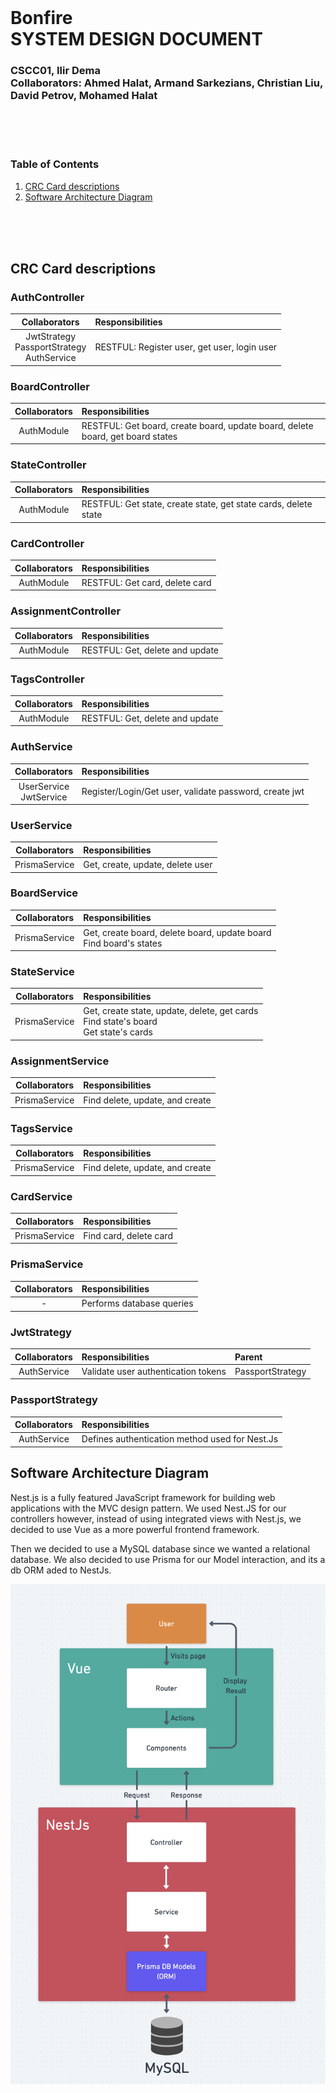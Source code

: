 <br><br><br>
# Bonfire <br> SYSTEM DESIGN DOCUMENT
### CSCC01, Ilir Dema <br> Collaborators: Ahmed Halat, Armand Sarkezians, Christian Liu, <br> David Petrov, Mohamed Halat
<br><br><br>

### Table of Contents
1. [CRC Card descriptions](#crc)
2. [Software Architecture Diagram](#diagram)

<br/><br/><br/>

## <a name="crc"></a>CRC Card descriptions
### AuthController
| Collaborators | Responsibilities |
| :---: | :--- |
| JwtStrategy<br> PassportStrategy <br> AuthService | RESTFUL: Register user, get user, login user |

### BoardController
| Collaborators | Responsibilities |
| :---: | :--- |
| AuthModule | RESTFUL: Get board, create board, update board, delete board, get board states |

### StateController
| Collaborators | Responsibilities |
| :---: | :--- |
| AuthModule | RESTFUL: Get state, create state, get state cards, delete state |

### CardController
| Collaborators | Responsibilities |
| :---: | :--- |
| AuthModule | RESTFUL: Get card, delete card |

### AssignmentController
| Collaborators | Responsibilities |
| :---: | :--- |
| AuthModule | RESTFUL: Get, delete and update |

### TagsController
| Collaborators | Responsibilities |
| :---: | :--- |
| AuthModule | RESTFUL: Get, delete and update |

### AuthService
| Collaborators | Responsibilities |
| :---: | :--- |
| UserService <br>JwtService | Register/Login/Get user, validate password, create jwt |

### UserService
| Collaborators | Responsibilities |
| :---: | :--- |
| PrismaService | Get, create, update, delete user |

### BoardService
| Collaborators | Responsibilities |
| :---: | :--- |
| PrismaService | Get, create board, delete board, update board <br> Find board's states |


### StateService
| Collaborators | Responsibilities |
| :---: | :--- |
| PrismaService | Get, create state, update, delete, get cards <br> Find state's board <br> Get state's cards |


### AssignmentService
| Collaborators | Responsibilities |
| :---: | :--- |
| PrismaService | Find delete, update, and create |

### TagsService
| Collaborators | Responsibilities |
| :---: | :--- |
| PrismaService | Find delete, update, and create |

### CardService
| Collaborators | Responsibilities |
| :---: | :--- |
| PrismaService | Find card, delete card |

### PrismaService
| Collaborators | Responsibilities |
| :---: | :--- |
| - | Performs database queries |

### JwtStrategy
| Collaborators | Responsibilities | Parent |
| :---: | :--- | :--- |
| AuthService | Validate user authentication tokens | PassportStrategy |

### PassportStrategy
| Collaborators | Responsibilities |
| :---: | :--- |
| AuthService | Defines authentication method used for Nest.Js |

## <a name="diagram"></a>Software Architecture Diagram
  Nest.js is a fully featured JavaScript framework for building web applications with the MVC design pattern. We used Nest.JS for our controllers however, instead of using integrated views with Nest.js, we decided to use Vue as a more powerful frontend framework.

  Then we decided to use a MySQL database since we wanted a relational database. We also decided to use Prisma for our Model interaction, and its a db ORM aded to NestJs.

![Software Architecture Diagram](./assets/architecture%20diagram.png)
